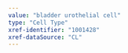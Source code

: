 ```yaml
---
value: "bladder urothelial cell"
type: "Cell Type"
xref-identifier: "1001428"
xref-dataSource: "CL"
---
```

